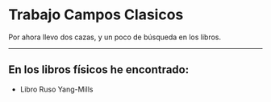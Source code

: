 
# Trabajo Campos Clasicos

Por ahora llevo dos cazas, y un poco de búsqueda en los libros.

---
## En los libros físicos he encontrado:

- Libro Ruso
Yang-Mills
<!--stackedit_data:
eyJoaXN0b3J5IjpbLTE0MDY5Nzk3NjVdfQ==
-->